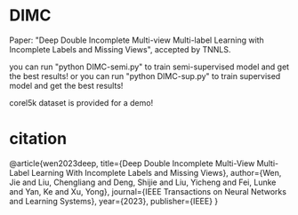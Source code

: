 # DIMC

Paper: "Deep Double Incomplete Multi-view Multi-label Learning with Incomplete Labels and Missing Views", accepted by TNNLS.

you can run "python DIMC-semi.py" to train semi-supervised model and get the best results! 
or you can run "python DIMC-sup.py" to train supervised model and get the best results!

corel5k dataset is provided for a demo!


# citation
@article{wen2023deep,
  title={Deep Double Incomplete Multi-View Multi-Label Learning With Incomplete Labels and Missing Views},
  author={Wen, Jie and Liu, Chengliang and Deng, Shijie and Liu, Yicheng and Fei, Lunke and Yan, Ke and Xu, Yong},
  journal={IEEE Transactions on Neural Networks and Learning Systems},
  year={2023},
  publisher={IEEE}
}
